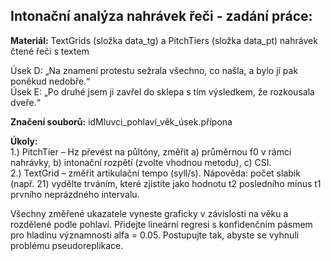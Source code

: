 ## Intonační analýza nahrávek řeči - zadání práce:

<b>Materiál:</b> TextGrids (složka data_tg) a PitchTiers (složka data_pt) nahrávek čtené řeči s textem

Úsek D: „Na znamení protestu sežrala všechno, co našla, a bylo jí pak poněkud nedobře.“
<br> Úsek E: „Po druhé jsem ji zavřel do sklepa s tím výsledkem, že rozkousala dveře.“ 

<b>Značení souborů:</b> idMluvci_pohlaví_věk_úsek.přípona

<b>Úkoly:</b>
<br> 1.) PitchTier – Hz převést na půltóny, změřit a) průměrnou f0 v rámci nahrávky, b) intonační rozpětí (zvolte vhodnou metodu), c) CSI.
<br> 2.) TextGrid – změřit artikulační tempo (syll/s). Nápověda: počet slabik (např. 21) vydělte trváním, které zjistíte jako hodnotu t2 posledního mínus t1 prvního neprázdného intervalu.

Všechny změřené ukazatele vyneste graficky v závislosti na věku a rozdělené podle pohlaví. Přidejte lineární regresi s konfidenčním pásmem pro hladinu významnosti alfa = 0.05. Postupujte tak, abyste se vyhnuli problému pseudoreplikace.
